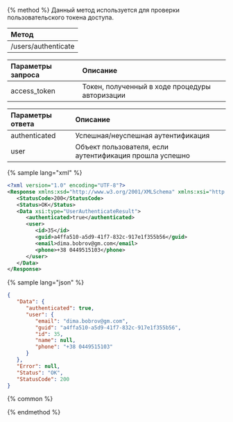 {% method %}
Данный метод используется для проверки пользовательского токена доступа.

| Метод |
| :--- |
| /users/authenticate |

| Параметры запроса | Описание |
| :--- | :--- |
| access_token | Токен, полученный в ходе процедуры авторизации |

| Параметры ответа | Описание |
| :--- | :--- |
| authenticated | Успешная/неуспешная аутентификация |
| user | Объект пользователя, если аутентификация прошла успешно |


{% sample lang="xml" %}

```xml
<?xml version="1.0" encoding="UTF-8"?>
<Response xmlns:xsd="http://www.w3.org/2001/XMLSchema" xmlns:xsi="http://www.w3.org/2001/XMLSchema-instance">
   <StatusCode>200</StatusCode>
   <Status>OK</Status>
   <Data xsi:type="UserAuthenticateResult">
      <authenticated>true</authenticated>
      <user>
         <id>35</id>
         <guid>a4ffa510-a5d9-41f7-832c-917e1f355b56</guid>
         <email>dima.bobrov@gm.com</email>
         <phone>+38 0449515103</phone>
      </user>
   </Data>
</Response>
```

{% sample lang="json" %}

```json
{
   "Data": {
      "authenticated": true,
      "user": {
         "email": "dima.bobrov@gm.com",
         "guid": "a4ffa510-a5d9-41f7-832c-917e1f355b56",
         "id": 35,
         "name": null,
         "phone": "+38 0449515103"
      }
   },
   "Error": null,
   "Status": "OK",
   "StatusCode": 200
}
```
{% common %}

{% endmethod %}


